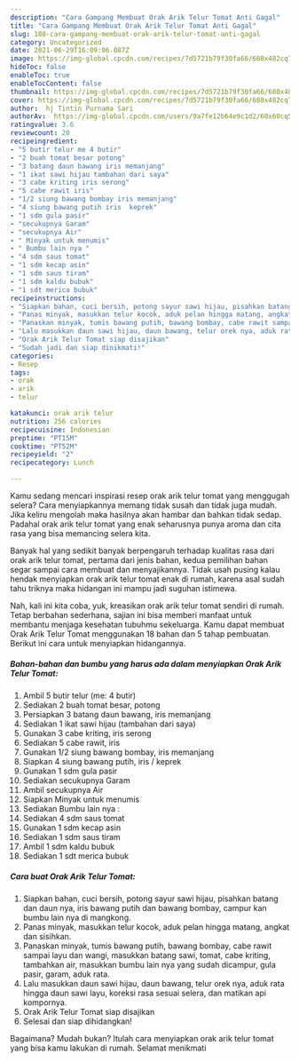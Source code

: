 ```yaml
---
description: "Cara Gampang Membuat Orak Arik Telur Tomat Anti Gagal"
title: "Cara Gampang Membuat Orak Arik Telur Tomat Anti Gagal"
slug: 188-cara-gampang-membuat-orak-arik-telur-tomat-anti-gagal
category: Uncategorized
date: 2021-06-29T16:09:06.087Z
image: https://img-global.cpcdn.com/recipes/7d5721b79f30fa66/680x482cq70/orak-arik-telur-tomat-foto-resep-utama.jpg
hideToc: false
enableToc: true
enableTocContent: false
thumbnail: https://img-global.cpcdn.com/recipes/7d5721b79f30fa66/680x482cq70/orak-arik-telur-tomat-foto-resep-utama.jpg
cover: https://img-global.cpcdn.com/recipes/7d5721b79f30fa66/680x482cq70/orak-arik-telur-tomat-foto-resep-utama.jpg
author:  hj Tintin Purnama Sari
authorAv:  https://img-global.cpcdn.com/users/9a7fe12b64e9c1d2/60x60cq50/avatar.jpg
ratingvalue: 3.6
reviewcount: 20
recipeingredient:
- "5 butir telur me 4 butir"
- "2 buah tomat besar potong"
- "3 batang daun bawang iris memanjang"
- "1 ikat sawi hijau tambahan dari saya"
- "3 cabe kriting iris serong"
- "5 cabe rawit iris"
- "1/2 siung bawang bombay iris memanjang"
- "4 siung bawang putih iris  keprek"
- "1 sdm gula pasir"
- "secukupnya Garam"
- "secukupnya Air"
- " Minyak untuk menumis"
- " Bumbu lain nya "
- "4 sdm saus tomat"
- "1 sdm kecap asin"
- "1 sdm saus tiram"
- "1 sdm kaldu bubuk"
- "1 sdt merica bubuk"
recipeinstructions:
- "Siapkan bahan, cuci bersih, potong sayur sawi hijau, pisahkan batang dan daun nya, iris bawang putih dan bawang bombay, campur kan bumbu lain nya di mangkong."
- "Panas minyak, masukkan telur kocok, aduk pelan hingga matang, angkat dan sisihkan."
- "Panaskan minyak, tumis bawang putih, bawang bombay, cabe rawit sampai layu dan wangi, masukkan batang sawi, tomat, cabe kriting, tambahkan air, masukkan bumbu lain nya yang sudah dicampur, gula pasir, garam, aduk rata."
- "Lalu masukkan daun sawi hijau, daun bawang, telur orek nya, aduk rata hingga daun sawi layu, koreksi rasa sesuai selera, dan matikan api kompornya."
- "Orak Arik Telur Tomat siap disajikan"
- "Sudah jadi dan siap dinikmati!"
categories:
- Resep
tags:
- orak
- arik
- telur

katakunci: orak arik telur 
nutrition: 256 calories
recipecuisine: Indonesian
preptime: "PT15M"
cooktime: "PT52M"
recipeyield: "2"
recipecategory: Lunch

---
```



Kamu sedang mencari inspirasi resep orak arik telur tomat yang menggugah selera? Cara menyiapkannya memang tidak susah dan tidak juga mudah. Jika keliru mengolah maka hasilnya akan hambar dan bahkan tidak sedap. Padahal orak arik telur tomat yang enak seharusnya punya aroma dan cita rasa yang bisa memancing selera kita.




Banyak hal yang sedikit banyak berpengaruh terhadap kualitas rasa dari orak arik telur tomat, pertama dari jenis bahan, kedua pemilihan bahan segar sampai cara membuat dan menyajikannya. Tidak usah pusing kalau hendak menyiapkan orak arik telur tomat enak di rumah, karena asal sudah tahu triknya maka hidangan ini mampu jadi suguhan istimewa.


Nah, kali ini kita coba, yuk, kreasikan orak arik telur tomat sendiri di rumah. Tetap berbahan sederhana, sajian ini bisa memberi manfaat untuk membantu menjaga kesehatan tubuhmu sekeluarga. Kamu dapat membuat Orak Arik Telur Tomat menggunakan 18 bahan dan 5 tahap pembuatan. Berikut ini cara untuk menyiapkan hidangannya.

<!--inarticleads1-->

##### Bahan-bahan dan bumbu yang harus ada dalam menyiapkan Orak Arik Telur Tomat:

1. Ambil 5 butir telur (me: 4 butir)
1. Sediakan 2 buah tomat besar, potong
1. Persiapkan 3 batang daun bawang, iris memanjang
1. Sediakan 1 ikat sawi hijau (tambahan dari saya)
1. Gunakan 3 cabe kriting, iris serong
1. Sediakan 5 cabe rawit, iris
1. Gunakan 1/2 siung bawang bombay, iris memanjang
1. Siapkan 4 siung bawang putih, iris / keprek
1. Gunakan 1 sdm gula pasir
1. Sediakan secukupnya Garam
1. Ambil secukupnya Air
1. Siapkan  Minyak untuk menumis
1. Sediakan  Bumbu lain nya :
1. Sediakan 4 sdm saus tomat
1. Gunakan 1 sdm kecap asin
1. Sediakan 1 sdm saus tiram
1. Ambil 1 sdm kaldu bubuk
1. Sediakan 1 sdt merica bubuk




<!--inarticleads2-->

##### Cara buat Orak Arik Telur Tomat:

1. Siapkan bahan, cuci bersih, potong sayur sawi hijau, pisahkan batang dan daun nya, iris bawang putih dan bawang bombay, campur kan bumbu lain nya di mangkong.
1. Panas minyak, masukkan telur kocok, aduk pelan hingga matang, angkat dan sisihkan.
1. Panaskan minyak, tumis bawang putih, bawang bombay, cabe rawit sampai layu dan wangi, masukkan batang sawi, tomat, cabe kriting, tambahkan air, masukkan bumbu lain nya yang sudah dicampur, gula pasir, garam, aduk rata.
1. Lalu masukkan daun sawi hijau, daun bawang, telur orek nya, aduk rata hingga daun sawi layu, koreksi rasa sesuai selera, dan matikan api kompornya.
1. Orak Arik Telur Tomat siap disajikan
1. Selesai dan siap dihidangkan!



Bagaimana? Mudah bukan? Itulah cara menyiapkan orak arik telur tomat yang bisa kamu lakukan di rumah. Selamat menikmati
